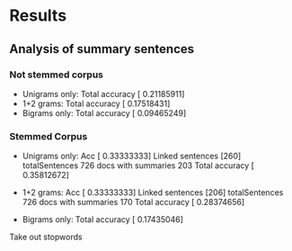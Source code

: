 # Results

## Analysis of summary sentences

### Not stemmed corpus

* Unigrams only: Total accuracy [ 0.21185911]
* 1+2 grams: Total accuracy [ 0.17518431]
* Bigrams only: Total accuracy [ 0.09465249]

### Stemmed Corpus
* Unigrams only:
  Acc [ 0.33333333] Linked sentences [260] totalSentences 726 docs with summaries 203
    Total accuracy [ 0.35812672]
* 1+2 grams:
    Acc [ 0.33333333] Linked sentences [206] totalSentences 726 docs with summaries 170
    Total accuracy [ 0.28374656]
    
* Bigrams only: Total accuracy [ 0.17435046]

Take out stopwords
